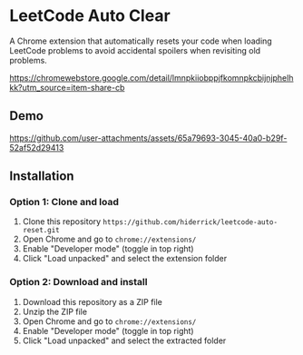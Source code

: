 # LeetCode Auto Clear

A Chrome extension that automatically resets your code when loading LeetCode problems to avoid accidental spoilers when revisiting old problems.

https://chromewebstore.google.com/detail/lmnpkiiobppjfkomnpkcbijnjphelhkk?utm_source=item-share-cb

## Demo



https://github.com/user-attachments/assets/65a79693-3045-40a0-b29f-52af52d29413




## Installation

### Option 1: Clone and load
1. Clone this repository
`https://github.com/hiderrick/leetcode-auto-reset.git`
2. Open Chrome and go to `chrome://extensions/`
3. Enable "Developer mode" (toggle in top right)
4. Click "Load unpacked" and select the extension folder

### Option 2: Download and install
1. Download this repository as a ZIP file
2. Unzip the ZIP file
3. Open Chrome and go to `chrome://extensions/`
4. Enable "Developer mode" (toggle in top right)
5. Click "Load unpacked" and select the extracted folder
